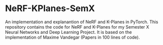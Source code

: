 # NeRF-KPlanes-SemX
 An implementation and explanantion of NeRF and K-Planes in PyTorch. This repository contains the code for NeRF and K-Planes for my Semester X Neural Networks and Deep Learning Project. It is based on the implementation of Maxime Vandegar (Papers in 100 lines of code).
